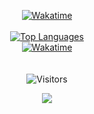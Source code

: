 <p align="center">
	<a href="https://wakatime.com/@Bhoon" target="_blank">
	<img alt="Wakatime" src="https://wakatime.com/badge/user/4dfd0e8c-a2b9-46c3-b9c4-656cbe935e70.svg"/>
	<br/>
	<br/>
	<img alt="Top Languages" src="https://github-readme-stats.vercel.app/api/top-langs/?username=Bhoonn&layout=compact&hide_border=true&langs_count=999&theme=dark">
	<br/>
	<img alt="Wakatime" src="https://github-readme-stats.vercel.app/api/wakatime?username=Bhoon&layout=compact&custom_title=My%20Week&hide_border=true&theme=dark"/>
	</a>
	<br/><br/>
	<br/>
	<img alt="Visitors" src="https://visitor-badge.laobi.icu/badge?page_id=Bhoonn"/>
</p>
<p align="center"><img src="https://i.imgur.com/Bpcez1y.gif"/></p>

